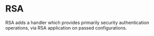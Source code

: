 RSA
===

RSA adds a handler which provides primarily security authentication
operations, via RSA application on passed configurations.

